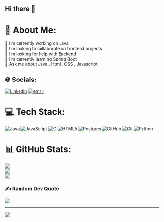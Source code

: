 ## Hi there 👋

# 💫 About Me:
🔭 I’m currently working on Java<br>👯 I’m looking to collaborate on frontend projects<br>🤝 I’m looking for help with Backend <br>🌱 I’m currently learning Spring Boot<br>💬 Ask me about Java , Html , CSS , Javascript


## 🌐 Socials:
[![LinkedIn](https://img.shields.io/badge/LinkedIn-%230077B5.svg?logo=linkedin&logoColor=white)](https://linkedin.com/in/lovelesh-jain) [![email](https://img.shields.io/badge/Email-D14836?logo=gmail&logoColor=white)](mailto:jainloveleshmar06@gmail.com) 

# 💻 Tech Stack:
![Java](https://img.shields.io/badge/java-%23ED8B00.svg?style=for-the-badge&logo=openjdk&logoColor=white) ![JavaScript](https://img.shields.io/badge/javascript-%23323330.svg?style=for-the-badge&logo=javascript&logoColor=%23F7DF1E) ![C](https://img.shields.io/badge/c-%2300599C.svg?style=for-the-badge&logo=c&logoColor=white) ![HTML5](https://img.shields.io/badge/html5-%23E34F26.svg?style=for-the-badge&logo=html5&logoColor=white) ![Postgres](https://img.shields.io/badge/postgres-%23316192.svg?style=for-the-badge&logo=postgresql&logoColor=white) ![GitHub](https://img.shields.io/badge/github-%23121011.svg?style=for-the-badge&logo=github&logoColor=white) ![Git](https://img.shields.io/badge/git-%23F05033.svg?style=for-the-badge&logo=git&logoColor=white) ![Python](https://img.shields.io/badge/python-3670A0?style=for-the-badge&logo=python&logoColor=ffdd54)
# 📊 GitHub Stats:
![](https://github-readme-stats.vercel.app/api?username=LoveleshJain&theme=dark&hide_border=false&include_all_commits=true&count_private=false)<br/>
![](https://nirzak-streak-stats.vercel.app/?user=LoveleshJain&theme=dark&hide_border=false)<br/>
![](https://github-readme-stats.vercel.app/api/top-langs/?username=LoveleshJain&theme=dark&hide_border=false&include_all_commits=true&count_private=false&layout=compact)

### ✍️ Random Dev Quote
![](https://quotes-github-readme.vercel.app/api?type=horizontal&theme=radical)

---
[![](https://visitcount.itsvg.in/api?id=LoveleshJain&icon=0&color=0)](https://visitcount.itsvg.in)

<!-- Proudly created with GPRM ( https://gprm.itsvg.in ) -->
